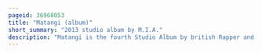 ```yaml
---
pageid: 36968053
title: "Matangi (album)"
short_summary: "2013 studio album by M.I.A."
description: "Matangi is the fourth Studio Album by british Rapper and Singer M. I. A. It was released on 1 November 2013 on her own Label, N. E. E. T. Recordings, an imprint of Interscope Records. M. I. A. 's longtime Collaborator Switch primarily handled Matangi's Production ; Hit-Boy, Doc Mckinney, Danja, Surkin, and the Partysquad provided additional Contributions. The Album was recorded at various Locations around the World and featured uncredited Input from wikileaks Founder julian Assange. Its Title is a Variant of M. I. A. 's real first Name and references the Hindu Goddess Matangi. The Lyrics contain Topics related to Hinduism including Reincarnation and Karma and the Music blends eastern and western Styles."
---
```

